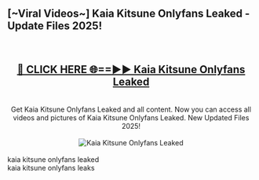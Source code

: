 <h2>[~Viral Videos~] Kaia Kitsune Onlyfans Leaked - Update Files 2025!</h2>
<br>
<div align="center">
<h2><a href="https://betterlinks.top/A2PfLJ" rel="nofollow">🔴 CLICK HERE 🌐==►► Kaia Kitsune Onlyfans Leaked</a></h2>
<br>
Get Kaia Kitsune Onlyfans Leaked and all content. Now you can access all videos and pictures of Kaia Kitsune Onlyfans Leaked. New Updated Files 2025!
<br>
<br>
<a href="https://betterlinks.top/A2PfLJ" rel="nofollow" data-target="animated-image.originalLink"><img src="https://i.ibb.co.com/WyWwxjT/player-gif2.gif" alt="Kaia Kitsune Onlyfans Leaked" style="max-width: 100%; display: inline-block;" data-target="animated-image.originalImage"></a>
</div>
<br>
kaia kitsune onlyfans leaked<br>
kaia kitsune onlyfans leaks